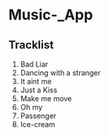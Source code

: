 # Music-_App

## Tracklist
1. Bad Liar
2. Dancing with a stranger
3. It aint me
4. Just a Kiss
5. Make me move
6. Oh my
7. Passenger
8. Ice-cream
